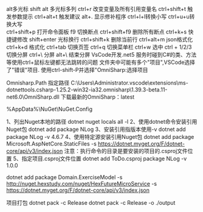alt多光标
shift alt 多光标多列
ctrl+r 改变变量及所有引用变量名
ctrl+shift+t 触发参数提示
ctrl+alt+t 触发建议
alt+. 显示修补程序
ctrl+l+l转换小写
ctrl+u+u转换大写   
ctrl+shift+p 打开命令面板
f9 切换断点
ctrl+shift+f9 删除所有断点
ctrl+k+s  快捷键修改
shift+enter 光标换行
ctrl+shift+k 删除当前行
ctrl+alt+m json格式化
ctrl+k+d 格式化
ctrl+tab 切换页签
ctrl+q 切换菜单栏
ctrl+w 选中
ctrl + 1/2/3  切换分屏
ctrl+\ 分屏
alt+\ 结束分屏
VsCode开发.net5 服务时碰到C#的类、方法等使用ctrl+鼠标左键都无法跳转的问题
文件夹中可能有多个"项目",VSCode选择了"错误"项目.
使用ctrl-shift-P并选择"OmniSharp:选择项目


Omnisharp.Path 
指定路径
C:\Users\Administrator\.vscode\extensions\ms-dotnettools.csharp-1.25.2-win32-ia32\.omnisharp\1.39.3-beta.11-net6.0\OmniSharp.dll
下载最新的OmniSharp：latest 



%AppData%\NuGet\NuGet.Config
  <activePackageSource>
    <add key="nuget.org" value="https://www.nuget.org/api/v2/" />
  </activePackageSource>



1、列出Nuget本地的路径
dotnet nuget locals all  -l
2、使用dotnet命令安装引用Nuget包
dotnet add package NLog
3、安装引用指版本使用-v
dotnet add package NLog -v 4.6.7
4、使用特定源安装引用Nuget包
dotnet add package Microsoft.AspNetCore.StaticFiles -s https://dotnet.myget.org/F/dotnet-core/api/v3/index.json
注意：执行命令的目录是要安装的项目的.csproj文件位置
5、指定项目.csproj文件位置
dotnet add ToDo.csproj package NLog -v 1.0.0

dotnet add package Domain.ExerciseModel -s http://nuget.hexstudy.com/nuget/HexFutureMicroService   -s https://dotnet.myget.org/F/dotnet-core/api/v3/index.json

项目打包
dotnet pack -c Release
dotnet pack -c Release -o ./output

